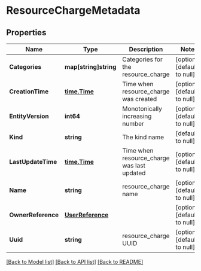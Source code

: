 # ResourceChargeMetadata

## Properties
Name | Type | Description | Notes
------------ | ------------- | ------------- | -------------
**Categories** | **map[string]string** | Categories for the resource_charge | [optional] [default to null]
**CreationTime** | [**time.Time**](time.Time.md) | Time when resource_charge was created | [optional] [default to null]
**EntityVersion** | **int64** | Monotonically increasing number | [optional] [default to null]
**Kind** | **string** | The kind name | [default to null]
**LastUpdateTime** | [**time.Time**](time.Time.md) | Time when resource_charge was last updated | [optional] [default to null]
**Name** | **string** | resource_charge name | [optional] [default to null]
**OwnerReference** | [**UserReference**](user_reference.md) |  | [optional] [default to null]
**Uuid** | **string** | resource_charge UUID | [optional] [default to null]

[[Back to Model list]](../README.md#documentation-for-models) [[Back to API list]](../README.md#documentation-for-api-endpoints) [[Back to README]](../README.md)

